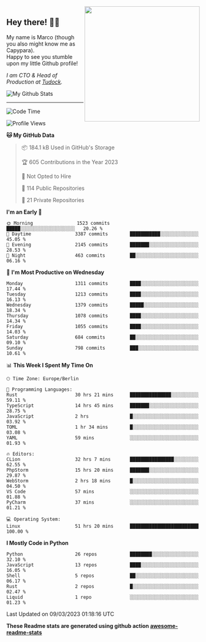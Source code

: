 <img src="https://capypara.de/para_logo.png?a=13" align="right" width="300">

## Hey there! 👋🙃
My name is Marco (though you also might know me as Capypara).  
Happy to see you stumble upon my little Github profile!

*I am CTO & Head of Production at <a href="http://tudock.de">Tudock</a>.*


![My Github Stats](https://github-readme-stats.vercel.app/api?username=theCapypara&show_icons=true&title_color=8ea106&text_color=ffffff&icon_color=8ea106&bg_color=2F343F&hide_border=1)

---
<!--START_SECTION:waka-->
![Code Time](http://img.shields.io/badge/Code%20Time-2%2C226%20hrs%209%20mins-blue)

![Profile Views](http://img.shields.io/badge/Profile%20Views-0-blue)

**🐱 My GitHub Data** 

> 📦 184.1 kB Used in GitHub's Storage 
 > 
> 🏆 605 Contributions in the Year 2023
 > 
> 🚫 Not Opted to Hire
 > 
> 📜 114 Public Repositories 
 > 
> 🔑 21 Private Repositories 
 > 
**I'm an Early 🐤** 

```text
🌞 Morning                1523 commits        █████░░░░░░░░░░░░░░░░░░░░   20.26 % 
🌆 Daytime                3387 commits        ███████████░░░░░░░░░░░░░░   45.05 % 
🌃 Evening                2145 commits        ███████░░░░░░░░░░░░░░░░░░   28.53 % 
🌙 Night                  463 commits         ██░░░░░░░░░░░░░░░░░░░░░░░   06.16 % 
```
📅 **I'm Most Productive on Wednesday** 

```text
Monday                   1311 commits        ████░░░░░░░░░░░░░░░░░░░░░   17.44 % 
Tuesday                  1213 commits        ████░░░░░░░░░░░░░░░░░░░░░   16.13 % 
Wednesday                1379 commits        █████░░░░░░░░░░░░░░░░░░░░   18.34 % 
Thursday                 1078 commits        ████░░░░░░░░░░░░░░░░░░░░░   14.34 % 
Friday                   1055 commits        ████░░░░░░░░░░░░░░░░░░░░░   14.03 % 
Saturday                 684 commits         ██░░░░░░░░░░░░░░░░░░░░░░░   09.10 % 
Sunday                   798 commits         ███░░░░░░░░░░░░░░░░░░░░░░   10.61 % 
```


📊 **This Week I Spent My Time On** 

```text
🕑︎ Time Zone: Europe/Berlin

💬 Programming Languages: 
Rust                     30 hrs 21 mins      ███████████████░░░░░░░░░░   59.11 % 
TypeScript               14 hrs 45 mins      ███████░░░░░░░░░░░░░░░░░░   28.75 % 
JavaScript               2 hrs               █░░░░░░░░░░░░░░░░░░░░░░░░   03.92 % 
TOML                     1 hr 34 mins        █░░░░░░░░░░░░░░░░░░░░░░░░   03.08 % 
YAML                     59 mins             ░░░░░░░░░░░░░░░░░░░░░░░░░   01.93 % 

🔥 Editors: 
CLion                    32 hrs 7 mins       ████████████████░░░░░░░░░   62.55 % 
PhpStorm                 15 hrs 20 mins      ███████░░░░░░░░░░░░░░░░░░   29.87 % 
WebStorm                 2 hrs 18 mins       █░░░░░░░░░░░░░░░░░░░░░░░░   04.50 % 
VS Code                  57 mins             ░░░░░░░░░░░░░░░░░░░░░░░░░   01.88 % 
PyCharm                  37 mins             ░░░░░░░░░░░░░░░░░░░░░░░░░   01.21 % 

💻 Operating System: 
Linux                    51 hrs 20 mins      █████████████████████████   100.00 % 
```

**I Mostly Code in Python** 

```text
Python                   26 repos            ████████░░░░░░░░░░░░░░░░░   32.10 % 
JavaScript               13 repos            ████░░░░░░░░░░░░░░░░░░░░░   16.05 % 
Shell                    5 repos             ██░░░░░░░░░░░░░░░░░░░░░░░   06.17 % 
Rust                     2 repos             █░░░░░░░░░░░░░░░░░░░░░░░░   02.47 % 
Liquid                   1 repo              ░░░░░░░░░░░░░░░░░░░░░░░░░   01.23 % 
```




 Last Updated on 09/03/2023 01:18:16 UTC
<!--END_SECTION:waka-->

**These Readme stats are generated using github action [awesome-readme-stats](https://github.com/anmol098/waka-readme-stats)**
